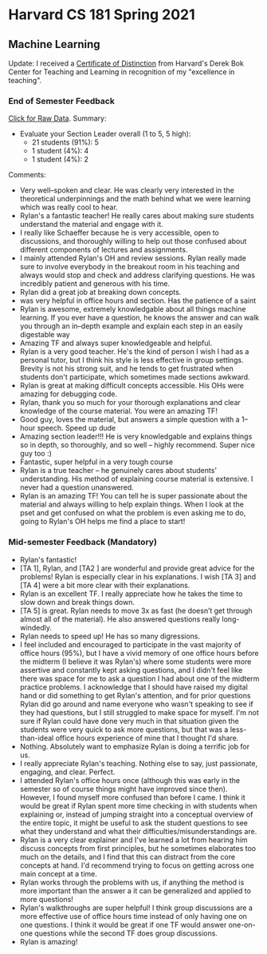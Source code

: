 # Harvard CS 181 Spring 2021
## Machine Learning

Update: I received a [Certificate of Distinction](2021_cs181_distinction.pdf)
from Harvard's Derek Bok Center for Teaching and Learning in recognition
of my "excellence in teaching".

### End of Semester Feedback

[Click for Raw Data](2021_cs181.pdf). Summary:

- Evaluate your Section Leader overall (1 to 5, 5 high):
  - 21 students (91%): 5
  - 1 student (4%): 4
  - 1 student (4%): 2

Comments:
- Very well–spoken and clear. He was clearly very interested in the theoretical underpinnings and the math behind what we were
  learning which was really cool to hear.
- Rylan's a fantastic teacher! He really cares about making sure students understand the material and engage with it.
- I really like Schaeffer because he is very accessible, open to discussions, and thoroughly willing to help out those confused about
  different components of lectures and assignments.
- I mainly attended Rylan's OH and review sessions. Rylan really made sure to involve everybody in the breakout room in his teaching
  and always would stop and check and address clarifying questions. He was incredibly patient and generous with his time.
- Rylan did a great job at breaking down concepts.
- was very helpful in office hours and section. Has the patience of a saint
- Rylan is awesome, extremely knowledgable about all things machine learning. If you ever have a question, he knows the answer
  and can walk you through an in–depth example and explain each step in an easily digestable way
- Amazing TF and always super knowledgeable and helpful.
- Rylan is a very good teacher. He's the kind of person I wish I had as a personal tutor, but I think his style is less effective in group
  settings. Brevity is not his strong suit, and he tends to get frustrated when students don't participate, which sometimes made
  sections awkward.
- Rylan is great at making difficult concepts accessible. His OHs were amazing for debugging code.
- Rylan, thank you so much for your thorough explanations and clear knowledge of the course material. You were an amazing TF!
- Good guy, loves the material, but answers a simple question with a 1–hour speech. Speed up dude
- Amazing section leader!!! He is very knowledgable and explains things so in depth, so thoroughly, and so well – highly recommend.
  Super nice guy too :)
- Fantastic, super helpful in a very tough course
- Rylan is a true teacher – he genuinely cares about students' understanding. His method of explaining course material is extensive.
  I never had a question unanswered.
- Rylan is an amazing TF! You can tell he is super passionate about the material and always willing to help explain things. When I
  look at the pset and get confused on what the problem is even asking me to do, going to Rylan's OH helps me find a place to start!

### Mid-semester Feedback (Mandatory)

- Rylan's fantastic!
- [TA 1], Rylan, and [TA2 ] are wonderful and provide great advice for the problems! 
  Rylan is especially clear in his explanations. I wish [TA 3] and [TA 4] were a bit 
  more clear with their explanations.
- Rylan is an excellent TF.  I really appreciate how he takes the time to slow down 
  and break things down.
- [TA 5] is great. Rylan needs to move 3x as fast (he doesn’t get through almost all 
  of the material). He also answered questions really long-windedly.
- Rylan needs to speed up! He has so many digressions.
- I feel included and encouraged to participate in the vast majority of office hours
  (95%), but I have a vivid memory of one office hours before the midterm (I believe 
  it was Rylan's) where some students were more assertive and constantly kept asking 
  questions, and I didn't feel like there was space for me to ask a question I had 
  about one of the midterm practice problems. I acknowledge that I should have raised 
  my digital hand or did something to get Rylan's attention, and for prior questions 
  Rylan did go around and name everyone who wasn't speaking to see if they had questions, 
  but I still struggled to make space for myself. I'm not sure if Rylan could have 
  done very much in that situation given the students were very quick to ask more 
  questions, but that was a less-than-ideal office hours experience of mine that I
  thought I'd share.
- Nothing. Absolutely want to emphasize Rylan is doing a terrific job for us.
- I really appreciate Rylan's teaching. Nothing else to say, just passionate, 
  engaging, and clear. Perfect.
- I attended Rylan's office hours once (although this was early in the semester 
  so of course things might have improved since then). However, I found myself 
  more confused than before I came. I think it would be great if Rylan spent 
  more time checking in with students when explaining or, instead of jumping straight
  into a conceptual overview of the entire topic, it might be useful to ask the 
  student questions to see what they understand and what their difficulties/misunderstandings
  are.
- Rylan is a very clear explainer and I've learned a lot from hearing him discuss
  concepts from first principles, but he sometimes elaborates too much on the 
  details, and I find that this can distract from the core concepts at hand. 
  I'd recommend trying to focus on getting across one main concept at a time.
- Rylan works through the problems with us, if anything the method is more
  important than the answer a it can be generalized and applied to more questions!
- Rylan's walkthroughs are super helpful! I think group discussions are 
  a more effective use of office hours time instead of only having one on 
  one questions. I think it would be great if one TF would answer one-on-one 
  questions while the second TF does group discussions.
- Rylan is amazing!

